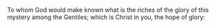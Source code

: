 To whom God would make known what is the riches of the glory of this mystery among the Gentiles; which is Christ in you, the hope of glory:
